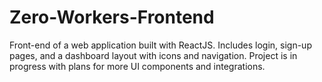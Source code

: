 # Zero-Workers-Frontend
Front-end of a web application built with ReactJS. Includes login, sign-up pages, and a dashboard layout with icons and navigation. Project is in progress with plans for more UI components and integrations.
